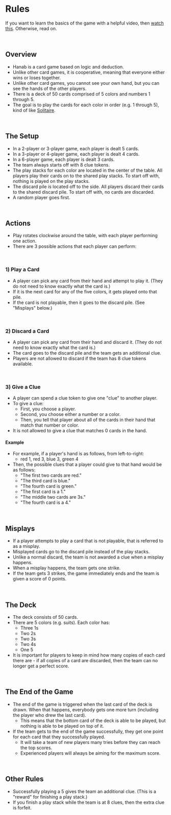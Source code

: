 # Rules

If you want to learn the basics of the game with a helpful video, then [watch this](https://www.youtube.com/watch?v=VrFCekQb4nY). Otherwise, read on.

<br />

## Overview

- Hanab is a card game based on logic and deduction.
- Unlike other card games, it is cooperative, meaning that everyone either wins or loses together.
- Unlike other card games, you cannot see your own hand, but you can see the hands of the other players.
- There is a deck of 50 cards comprised of 5 colors and numbers 1 through 5.
- The goal is to play the cards for each color in order (e.g. 1 through 5), kind of like [Solitaire](https://en.wikipedia.org/wiki/Klondike_(solitaire)).

<br />

## The Setup

- In a 2-player or 3-player game, each player is dealt 5 cards.
- In a 3-player or 4-player game, each player is dealt 4 cards.
- In a 6-player game, each player is dealt 3 cards.
- The team always starts off with 8 clue tokens.
- The play stacks for each color are located in the center of the table. All players play their cards on to the shared play stacks. To start off with, nothing is played on the play stacks.
- The discard pile is located off to the side. All players discard their cards to the shared discard pile. To start off with, no cards are discarded.
- A random player goes first.

<br />

## Actions

- Play rotates clockwise around the table, with each player performing one action.
- There are 3 possible actions that each player can perform:

<br />

### 1) Play a Card

- A player can pick any card from their hand and attempt to play it. (They do not need to know exactly what the card is.)
- If it is the next card for any of the five colors, it gets played onto that pile.
- If the card is not playable, then it goes to the discard pile. (See "Misplays" below.)

<br />

### 2) Discard a Card

- A player can pick any card from their hand and discard it. (They do not need to know exactly what the card is.)
- The card goes to the discard pile and the team gets an additional clue.
- Players are not allowed to discard if the team has 8 clue tokens available.

<br />

### 3) Give a Clue

- A player can spend a clue token to give one "clue" to another player.
- To give a clue:
  - First, you choose a player.
  - Second, you choose either a number or a color.
  - Then, you tell that player about all of the cards in their hand that match that number or color.
- It is not allowed to give a clue that matches 0 cards in the hand.

#### Example

- For example, if a player's hand is as follows, from left-to-right:
  - red 1, red 3, blue 3, green 4
- Then, the possible clues that a player could give to that hand would be as follows:
  - "The first two cards are red."
  - "The third card is blue."
  - "The fourth card is green."
  - "The first card is a 1."
  - "The middle two cards are 3s."
  - "The fourth card is a 4."

<br />

## Misplays

- If a player attempts to play a card that is not playable, that is referred to as a misplay.
- Misplayed cards go to the discard pile instead of the play stacks.
- Unlike a normal discard, the team is not awarded a clue when a misplay happens.
- When a misplay happens, the team gets one strike.
- If the team gets 3 strikes, the game immediately ends and the team is given a score of 0 points.

<br />

## The Deck

- The deck consists of 50 cards.
- There are 5 colors (e.g. suits). Each color has:
  - Three 1s
  - Two 2s
  - Two 3s
  - Two 4s
  - One 5
- It is important for players to keep in mind how many copies of each card there are - if all copies of a card are discarded, then the team can no longer get a perfect score.

<br />

## The End of the Game

- The end of the game is triggered when the last card of the deck is drawn. When that happens, everybody gets one more turn (including the player who drew the last card).
  - This means that the bottom card of the deck is able to be played, but nothing is able to be played on top of it.
- If the team gets to the end of the game successfully, they get one point for each card that they successfully played.
  - It will take a team of new players many tries before they can reach the top scores.
  - Experienced players will always be aiming for the maximum score.

<br />

## Other Rules

- Successfully playing a 5 gives the team an additional clue. (This is a "reward" for finishing a play stack.)
- If you finish a play stack while the team is at 8 clues, then the extra clue is forfeit.
